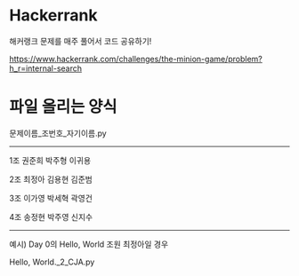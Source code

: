 Hackerrank
=============================================================
해커랭크 문제를 매주 풀어서 코드 공유하기!

https://www.hackerrank.com/challenges/the-minion-game/problem?h_r=internal-search


파일 올리는 양식
===================================================

문제이름_조번호_자기이름.py

-----------------------------------------------------

1조 권준희 박주형 이귀용  

2조 최정아 김용현 김준범 

3조 이가영 박세혁 곽영건

4조 송정현 박주영 신지수 

___________________________________________________

예시) Day 0의 Hello, World 조원 최정아일 경우


Hello, World._2_CJA.py
